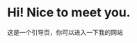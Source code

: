 
<html lang="zh-cn">
<head>
    <meta charset="UTF-8">
    <title>This is my first web !!</title>
</head>
<body>
    <h1>Hi! Nice to meet you.</h1>
    <p>这是一个引导页，你可以进入一下我的网站</p>
    <a href="Petey-PKU.github.io/yh.html>我的主页</a>
</body>
</html>

